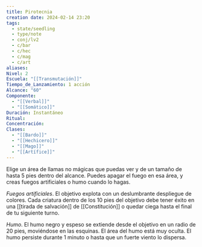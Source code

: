 ```yaml
---
title: Pirotecnia
creation date: 2024-02-14 23:20
tags:
  - state/seedling
  - type/note
  - conj/lv2
  - c/bar
  - c/hec
  - c/mag
  - c/art
aliases: 
Nivel: 2
Escuela: "[[Transmutación]]"
Tiempo_de_Lanzamiento: 1 acción
Alcance: "60"
Componente:
  - "[[Verbal]]"
  - "[[Somático]]"
Duración: Instantáneo
Ritual: 
Concentración: 
Clases:
  - "[[Bardo]]"
  - "[[Hechicero]]"
  - "[[Mago]]"
  - "[[Artífice]]"
---
```

Elige un área de llamas no mágicas que puedas ver y de un tamaño de hasta 5 pies dentro del alcance. Puedes apagar el fuego en esa área, y creas fuegos artificiales o humo cuando lo hagas.

*Fuegos artificiales*. El objetivo explota con un deslumbrante despliegue de colores. Cada criatura dentro de los 10 pies del objetivo debe tener éxito en una [[tirada de salvación]] de [[Constitución]] o quedar ciega hasta el final de tu siguiente turno.

*Humo*. El humo negro y espeso se extiende desde el objetivo en un radio de 20 pies, moviéndose en las esquinas. El área del humo está muy oculta. El humo persiste durante 1 minuto o hasta que un fuerte viento lo dispersa.
